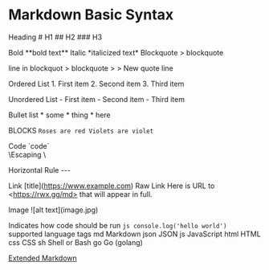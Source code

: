 # Markdown Basic Syntax

Heading	 \# H1
         \## H2
         \### H3
         
         
Bold	    \*\*bold text**
Italic	  \*italicized text*
Blockquote	\> blockquote

line in blockquot  \> blockquote
                   \>
                   \> New quote line

Ordered List	1. First item
              2. Second item
              3. Third item
              
Unordered List	- First item
                - Second item
                - Third item
                
                
 Bullet list      * some
                  * thing
                  * here 
                  
                  
  BLOCKS                   ```
                            Roses are red
                            Violets are violet
                            ```
                
Code	           \`code`\
\\Escaping          \

Horizontal Rule	   ---

Link	  \[title](https://www.example.com)
Raw Link  Here is URL to \<https://rwx.gg/md> that will appear in full.

Image	\!\[alt text](image.jpg)


Indicates how code should be run   ```js
                                    console.log('hello world')
                                   ```
  supported language tags
md	Markdown
json	JSON
js	JavaScript
html	HTML
css	CSS
sh	Shell or Bash
go	Go (golang)

[Extended Markdown](LethalZet/202108152304/)
              
              
  
